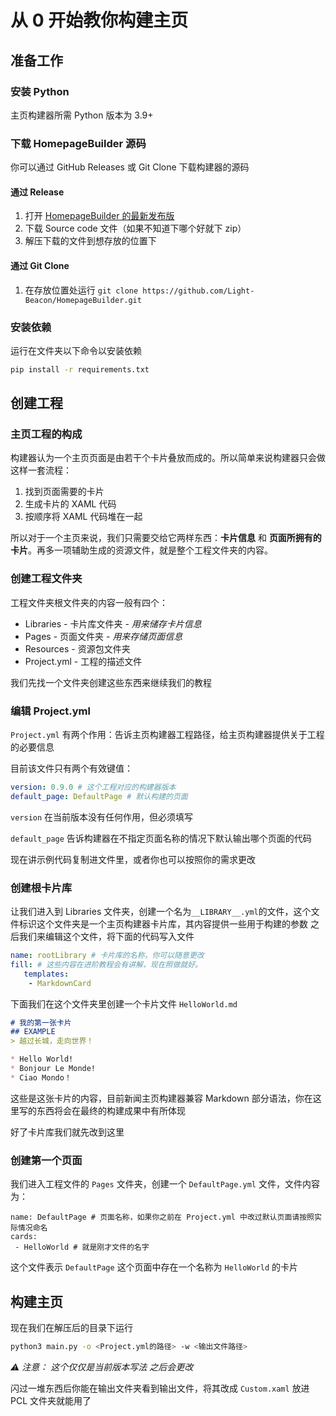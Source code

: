 # 从 0 开始教你构建主页
## 准备工作
### 安装 Python
主页构建器所需 Python 版本为 3.9+
### 下载 HomepageBuilder 源码
你可以通过 GitHub Releases 或 Git Clone 下载构建器的源码 
#### 通过 Release
1. 打开 [HomepageBuilder 的最新发布版](https://github.com/Light-Beacon/HomepageBuilder/releases/latest)
2. 下载 Source code 文件（如果不知道下哪个好就下 zip）
3. 解压下载的文件到想存放的位置下
#### 通过 Git Clone
1. 在存放位置处运行 `git clone https://github.com/Light-Beacon/HomepageBuilder.git`
### 安装依赖
运行在文件夹以下命令以安装依赖
```bash
pip install -r requirements.txt
```
## 创建工程
### 主页工程的构成
构建器认为一个主页页面是由若干个卡片叠放而成的。所以简单来说构建器只会做这样一套流程：

1. 找到页面需要的卡片
2. 生成卡片的 XAML 代码
3. 按顺序将 XAML 代码堆在一起

所以对于一个主页来说，我们只需要交给它两样东西：**卡片信息** 和 **页面所拥有的卡片**。再多一项辅助生成的资源文件，就是整个工程文件夹的内容。

### 创建工程文件夹
工程文件夹根文件夹的内容一般有四个：

* Libraries - 卡片库文件夹 - *用来储存卡片信息*
* Pages - 页面文件夹 - *用来存储页面信息*
* Resources - 资源包文件夹
* Project.yml - 工程的描述文件

我们先找一个文件夹创建这些东西来继续我们的教程
### 编辑 Project.yml
`Project.yml` 有两个作用：告诉主页构建器工程路径，给主页构建器提供关于工程的必要信息

目前该文件只有两个有效键值：
```YAML
version: 0.9.0 # 这个工程对应的构建器版本
default_page: DefaultPage # 默认构建的页面
```
`version` 在当前版本没有任何作用，但必须填写

`default_page` 告诉构建器在不指定页面名称的情况下默认输出哪个页面的代码

现在讲示例代码复制进文件里，或者你也可以按照你的需求更改

### 创建根卡片库
让我们进入到 Libraries 文件夹，创建一个名为`__LIBRARY__.yml`的文件，这个文件标识这个文件夹是一个主页构建器卡片库，其内容提供一些用于构建的参数
之后我们来编辑这个文件，将下面的代码写入文件
```YAML
name: rootLibrary # 卡片库的名称，你可以随意更改
fill: # 这些内容在进阶教程会有讲解，现在照做就好。 
   templates:
    - MarkdownCard
```
下面我们在这个文件夹里创建一个卡片文件 `HelloWorld.md`
``` Markdown
# 我的第一张卡片
## EXAMPLE
> 越过长城，走向世界！

* Hello World!
* Bonjour Le Monde!
* Ciao Mondo！
```
这些是这张卡片的内容，目前新闻主页构建器兼容 Markdown 部分语法，你在这里写的东西将会在最终的构建成果中有所体现

好了卡片库我们就先改到这里
### 创建第一个页面
我们进入工程文件的 `Pages` 文件夹，创建一个 `DefaultPage.yml` 文件，文件内容为：
```
name: DefaultPage # 页面名称，如果你之前在 Project.yml 中改过默认页面请按照实际情况命名
cards:
 - HelloWorld # 就是刚才文件的名字
```
这个文件表示 `DefaultPage` 这个页面中存在一个名称为 `HelloWorld` 的卡片
## 构建主页
现在我们在解压后的目录下运行
```bash
python3 main.py -o <Project.yml的路径> -w <输出文件路径>
```
*⚠️ 注意： 这个仅仅是当前版本写法 之后会更改*

闪过一堆东西后你能在输出文件夹看到输出文件，将其改成 `Custom.xaml` 放进 PCL 文件夹就能用了